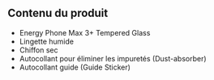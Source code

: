 ## Contenu du produit

* Energy Phone Max 3+ Tempered Glass
* Lingette humide
* Chiffon sec
* Autocollant pour éliminer les impuretés (Dust-absorber)
* Autocollant guide (Guide Sticker)
